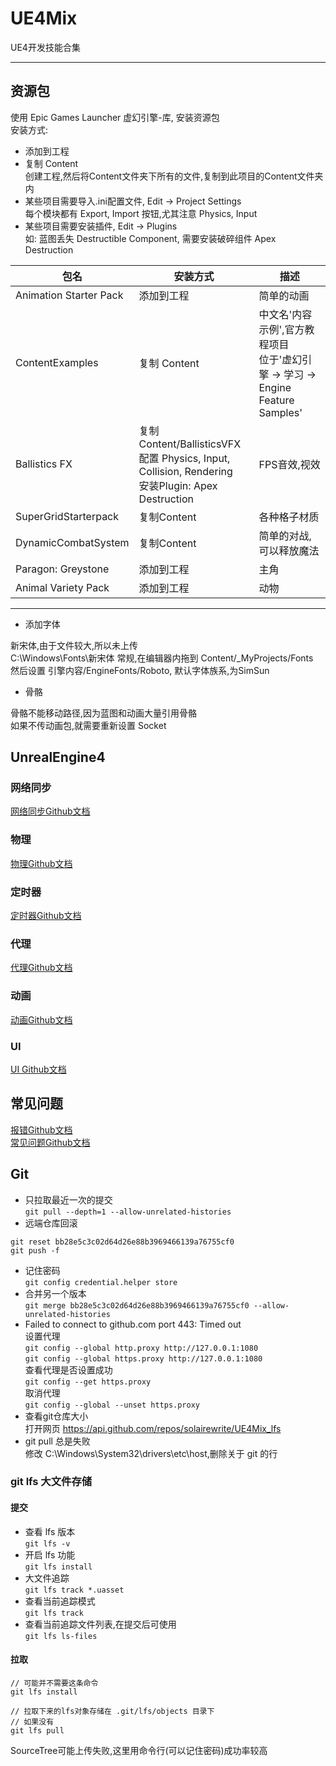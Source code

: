 ﻿# UE4Mix
UE4开发技能合集  
***
## 资源包
使用 Epic Games Launcher 虚幻引擎-库, 安装资源包  
安装方式: 
+ 添加到工程  
+ 复制 Content  
创建工程,然后将Content文件夹下所有的文件,复制到此项目的Content文件夹内  
+ 某些项目需要导入.ini配置文件, Edit -> Project Settings  
  每个模块都有 Export, Import 按钮,尤其注意 Physics, Input  
+ 某些项目需要安装插件, Edit -> Plugins  
  如: 蓝图丢失 Destructible Component, 需要安装破碎组件 Apex Destruction  


| 包名 | 安装方式 | 描述 |
| - | - | - |
| Animation Starter Pack | 添加到工程 | 简单的动画 |
| ContentExamples | 复制 Content | 中文名'内容示例',官方教程项目<br/>位于'虚幻引擎 -> 学习 -> Engine Feature Samples' |
| Ballistics FX | 复制 Content/BallisticsVFX<br/>配置 Physics, Input, Collision, Rendering<br/>安装Plugin: Apex Destruction | FPS音效,视效 |
| SuperGridStarterpack | 复制Content | 各种格子材质 |
| DynamicCombatSystem | 复制Content | 简单的对战,可以释放魔法 |
| Paragon: Greystone | 添加到工程 | 主角 |
| Animal Variety Pack | 添加到工程 | 动物 |



***

+ 添加字体  

新宋体,由于文件较大,所以未上传  
C:\Windows\Fonts\新宋体 常规,在编辑器内拖到 Content/_MyProjects/Fonts  
然后设置 引擎内容/EngineFonts/Roboto, 默认字体族系,为SimSun  

+ 骨骼

骨骼不能移动路径,因为蓝图和动画大量引用骨骼  
如果不传动画包,就需要重新设置 Socket  

## UnrealEngine4
### 网络同步
[网络同步Github文档](https://github.com/solairewrite/UE4Mix/blob/master/Notes/%E7%BD%91%E7%BB%9C%E5%90%8C%E6%AD%A5.md#服务端函数)  
### 物理
[物理Github文档](https://github.com/solairewrite/UE4Mix/blob/master/Notes/%E7%89%A9%E7%90%86.md)  
### 定时器
[定时器Github文档](https://github.com/solairewrite/UE4Mix/blob/master/Notes/%E5%AE%9A%E6%97%B6%E5%99%A8.md)  
### 代理
[代理Github文档](https://github.com/solairewrite/UE4Mix/blob/master/Notes/%E4%BB%A3%E7%90%86.md)  
### 动画
[动画Github文档](https://github.com/solairewrite/UE4Mix/blob/master/Notes/%E5%8A%A8%E7%94%BB.md)  
### UI
[UI Github文档](https://github.com/solairewrite/UE4Mix/blob/master/Notes/UI.md)  
## 常见问题
[报错Github文档](https://github.com/solairewrite/UE4Mix/blob/master/Notes/%E6%8A%A5%E9%94%99.md)  
[常见问题Github文档](https://github.com/solairewrite/UE4Mix/blob/master/Notes/%E5%B8%B8%E8%A7%81%E9%97%AE%E9%A2%98.md)  
## Git
+ 只拉取最近一次的提交  
`git pull --depth=1 --allow-unrelated-histories`  
+ 远端仓库回滚
```
git reset bb28e5c3c02d64d26e88b3969466139a76755cf0
git push -f
```
+ 记住密码  
`git config credential.helper store`  
+ 合并另一个版本  
`git merge bb28e5c3c02d64d26e88b3969466139a76755cf0 --allow-unrelated-histories`  
+ Failed to connect to github.com port 443: Timed out  
设置代理  
`git config --global http.proxy http://127.0.0.1:1080`  
`git config --global https.proxy http://127.0.0.1:1080`  
查看代理是否设置成功  
`git config --get https.proxy`  
取消代理  
`git config --global --unset https.proxy`  
+ 查看git仓库大小  
打开网页 https://api.github.com/repos/solairewrite/UE4Mix_lfs  
+ git pull 总是失败  
  修改 C:\Windows\System32\drivers\etc\host,删除关于 git 的行  

### git lfs 大文件存储
#### 提交
+ 查看 lfs 版本  
`git lfs -v`  
+ 开启 lfs 功能  
`git lfs install`  
+ 大文件追踪  
`git lfs track *.uasset`  
+ 查看当前追踪模式  
`git lfs track`  
+ 查看当前追踪文件列表,在提交后可使用  
`git lfs ls-files`  
#### 拉取
```
// 可能并不需要这条命令
git lfs install

// 拉取下来的lfs对象存储在 .git/lfs/objects 目录下
// 如果没有
git lfs pull
```
SourceTree可能上传失败,这里用命令行(可以记住密码)成功率较高  
